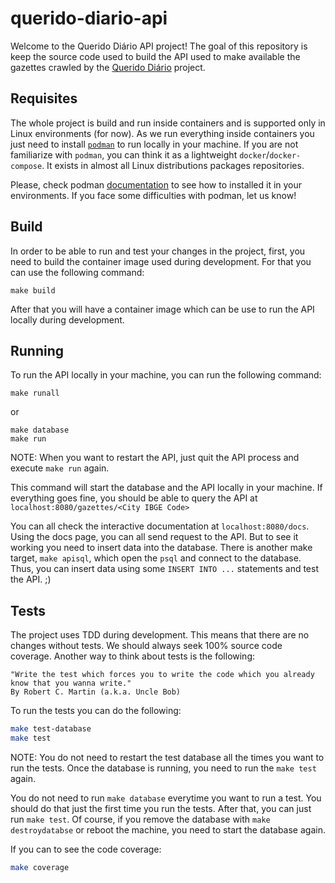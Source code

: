 # querido-diario-api

Welcome to the Querido Diário API project! The goal of this repository is keep
the source code used to build the API used to make available the gazettes crawled
by the [Querido Diário](https://github.com/okfn-brasil/querido-diario) project. 

## Requisites

The whole project is build and run inside containers and is supported only in 
Linux environments (for now). As we run everything inside containers you just need
to install [`podman`](https://podman.io/) to run locally in your machine. If 
you are not familiarize with `podman`, you can think it as a lightweight 
`docker`/`docker-compose`. It exists in almost all Linux distributions packages 
repositories. 

Please, check podman [documentation](https://podman.io/getting-started/installation.html) 
to see how to installed it in your environments. If you face some difficulties 
with podman, let us know!

## Build

In order to be able to run and test your changes in the project, first, you need
to build the container image used during development. For that you can use the
following command:

```
make build
```

After that you will have a container image which can be use to run the API 
locally during development.

## Running

To run the API locally in your machine, you can run the following command:

```
make runall
```
or 
```
make database
make run
```

NOTE: When you want to restart the API, just quit the API process and 
execute `make run` again.

This command will start the database and the API locally in your machine. If
everything goes fine, you should be able to query the API at 
`localhost:8080/gazettes/<City IBGE Code>`


You can all check the interactive documentation at `localhost:8080/docs`. Using 
the docs page, you can all send request to the API. But to see it working you
need to insert data into the database. There is another make target, `make apisql`,
which open the `psql` and connect to the database. Thus, you can insert data
using some `INSERT INTO ...` statements and test the API. ;)

## Tests

The project uses TDD during development. This means that there are no changes 
without tests. We should always seek 100% source code coverage. Another way to
think about tests is the following:

```
"Write the test which forces you to write the code which you already know that you wanna write."
By Robert C. Martin (a.k.a. Uncle Bob)
```

To run the tests you can do the following:

```bash
make test-database
make test
```

NOTE: You do not need to restart the test database all the times you want to
run the tests. Once the database is running, you need to run the `make test` again.

You do not need to run `make database` everytime you want to run a test. You
should do that just the first time you run the tests. After that, you can just
run `make test`. Of course, if you remove the database with `make destroydatabse`
or reboot the machine, you need to start the database again.

If you can to see the code coverage:

```bash
make coverage
```
